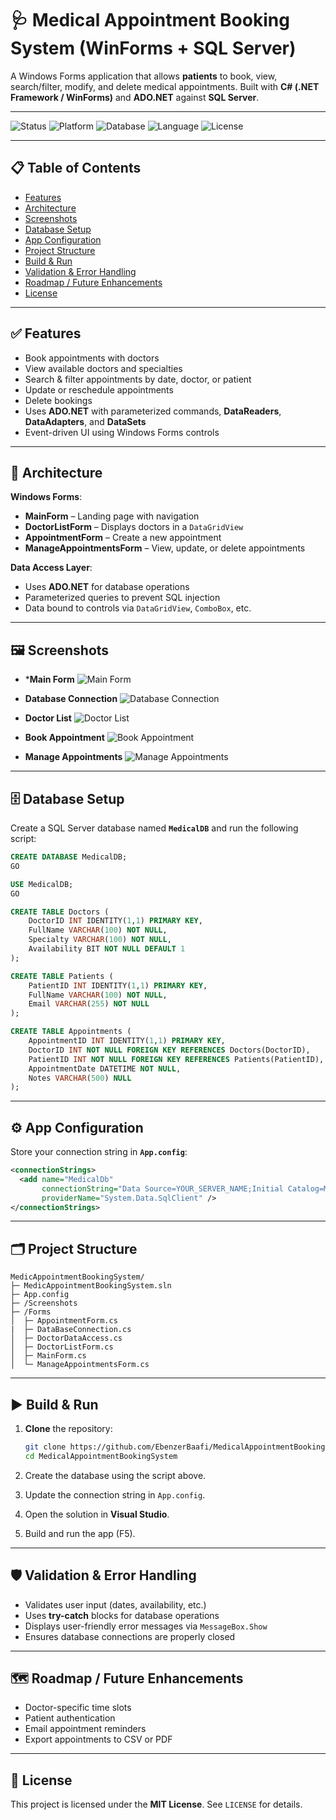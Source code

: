 ﻿# 🩺 Medical Appointment Booking System (WinForms + SQL Server)

A Windows Forms application that allows **patients** to book, view, search/filter, modify, and delete medical appointments. Built with **C# (.NET Framework / WinForms)** and **ADO.NET** against **SQL Server**.

---

![Status](https://img.shields.io/badge/Status-Completed-brightgreen)
![Platform](https://img.shields.io/badge/Platform-Windows%20Forms-blue)
![Database](https://img.shields.io/badge/DB-SQL%20Server-red)
![Language](https://img.shields.io/badge/C%23-.NET-blue)
![License](https://img.shields.io/badge/License-MIT-orange)

---

## 📋 Table of Contents

* [Features](#-features)
* [Architecture](#-architecture)
* [Screenshots](#-screenshots)
* [Database Setup](#-database-setup)
* [App Configuration](#-app-configuration)
* [Project Structure](#-project-structure)
* [Build & Run](#-build--run)
* [Validation & Error Handling](#-validation--error-handling)
* [Roadmap / Future Enhancements](#-roadmap--future-enhancements)
* [License](#-license)

---

## ✅ Features

* Book appointments with doctors
* View available doctors and specialties
* Search & filter appointments by date, doctor, or patient
* Update or reschedule appointments
* Delete bookings
* Uses **ADO.NET** with parameterized commands, **DataReaders**, **DataAdapters**, and **DataSets**
* Event-driven UI using Windows Forms controls

---

## 🧱 Architecture

**Windows Forms**:

* **MainForm** – Landing page with navigation
* **DoctorListForm** – Displays doctors in a `DataGridView`
* **AppointmentForm** – Create a new appointment
* **ManageAppointmentsForm** – View, update, or delete appointments

**Data Access Layer**:

* Uses **ADO.NET** for database operations
* Parameterized queries to prevent SQL injection
* Data bound to controls via `DataGridView`, `ComboBox`, etc.

---

## 🖼️ Screenshots

* ***Main Form**
  ![Main Form](ScreenShots/MainForm.png)

* **Database Connection**
  ![Database Connection](ScreenShots/DatabaseConnection.png)

* **Doctor List**
  ![Doctor List](ScreenShots/DoctorList.png)

* **Book Appointment**
  ![Book Appointment](ScreenShots/BookAppointment.png)

* **Manage Appointments**
  ![Manage Appointments](ScreenShots/ManageAppointment.png)

---

## 🗄️ Database Setup

Create a SQL Server database named **`MedicalDB`** and run the following script:

```sql
CREATE DATABASE MedicalDB;
GO

USE MedicalDB;
GO

CREATE TABLE Doctors (
    DoctorID INT IDENTITY(1,1) PRIMARY KEY,
    FullName VARCHAR(100) NOT NULL,
    Specialty VARCHAR(100) NOT NULL,
    Availability BIT NOT NULL DEFAULT 1
);

CREATE TABLE Patients (
    PatientID INT IDENTITY(1,1) PRIMARY KEY,
    FullName VARCHAR(100) NOT NULL,
    Email VARCHAR(255) NOT NULL
);

CREATE TABLE Appointments (
    AppointmentID INT IDENTITY(1,1) PRIMARY KEY,
    DoctorID INT NOT NULL FOREIGN KEY REFERENCES Doctors(DoctorID),
    PatientID INT NOT NULL FOREIGN KEY REFERENCES Patients(PatientID),
    AppointmentDate DATETIME NOT NULL,
    Notes VARCHAR(500) NULL
);
```

---

## ⚙️ App Configuration

Store your connection string in **`App.config`**:

```xml
<connectionStrings>
  <add name="MedicalDb"
       connectionString="Data Source=YOUR_SERVER_NAME;Initial Catalog=MedicalDB;Integrated Security=True"
       providerName="System.Data.SqlClient" />
</connectionStrings>
```

---

## 🗂️ Project Structure

```
MedicAppointmentBookingSystem/
├─ MedicAppointmentBookingSystem.sln
├─ App.config
├─ /Screenshots
├─ /Forms
│  ├─ AppointmentForm.cs
|  ├─ DataBaseConnection.cs
│  ├─ DoctorDataAccess.cs
│  ├─ DoctorListForm.cs
│  ├─ MainForm.cs
│  └─ ManageAppointmentsForm.cs

```

---

## ▶️ Build & Run

1. **Clone** the repository:

   ```bash
   git clone https://github.com/EbenzerBaafi/MedicalAppointmentBookingSystem.git
   cd MedicalAppointmentBookingSystem
   ```
2. Create the database using the script above.
3. Update the connection string in `App.config`.
4. Open the solution in **Visual Studio**.
5. Build and run the app (F5).

---

## 🛡️ Validation & Error Handling

* Validates user input (dates, availability, etc.)
* Uses **try-catch** blocks for database operations
* Displays user-friendly error messages via `MessageBox.Show`
* Ensures database connections are properly closed

---

## 🗺️ Roadmap / Future Enhancements

* Doctor-specific time slots
* Patient authentication
* Email appointment reminders
* Export appointments to CSV or PDF

---

## 📄 License

This project is licensed under the **MIT License**. See `LICENSE` for details.
